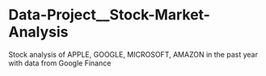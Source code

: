 # Data-Project__Stock-Market-Analysis
Stock analysis of APPLE, GOOGLE, MICROSOFT, AMAZON in the past year with data from Google Finance
